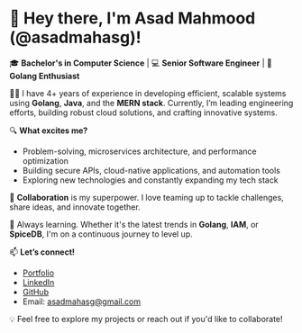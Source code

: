 # 👋 Hey there, I'm Asad Mahmood (@asadmahasg)!

🎓 **Bachelor's in Computer Science** | 💻 **Senior Software Engineer** | 🚀 **Golang Enthusiast**

👨‍💻 I have 4+ years of experience in developing efficient, scalable systems using **Golang**, **Java**, and the **MERN stack**. Currently, I’m leading engineering efforts, building robust cloud solutions, and crafting innovative systems.

🔍 **What excites me?**
- Problem-solving, microservices architecture, and performance optimization
- Building secure APIs, cloud-native applications, and automation tools
- Exploring new technologies and constantly expanding my tech stack

🤝 **Collaboration** is my superpower. I love teaming up to tackle challenges, share ideas, and innovate together.

🌱 Always learning. Whether it's the latest trends in **Golang**, **IAM**, or **SpiceDB**, I'm on a continuous journey to level up.

📫 **Let’s connect!**
- [Portfolio](https://portfolio.codemarie.com)
- [LinkedIn](https://linkedin.com/in/asadmahasg)
- [GitHub](https://github.com/asadmahasg)
- Email: asadmahasg@gmail.com

💡 Feel free to explore my projects or reach out if you'd like to collaborate!
